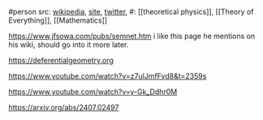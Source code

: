 #person 
src: [wikipedia](https://en.wikipedia.org/wiki/Antony_Garrett_Lisi), [site](https://li.si), [twitter](https://twitter.com/garrettlisi), 
#: [[theoretical physics]], [[Theory of Everything]], [[Mathematics]] 

https://www.jfsowa.com/pubs/semnet.htm i like this page he mentions on his wiki, should go into it more later.

https://deferentialgeometry.org

https://www.youtube.com/watch?v=z7ulJmfFvd8&t=2359s

https://www.youtube.com/watch?v=y-Gk_Ddhr0M

https://arxiv.org/abs/2407.02497

